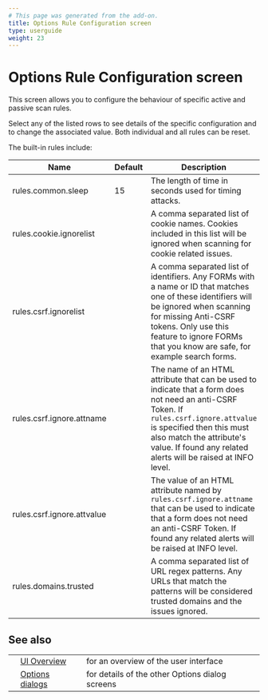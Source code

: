 ```yaml
---
# This page was generated from the add-on.
title: Options Rule Configuration screen
type: userguide
weight: 23
---
```


# Options Rule Configuration screen

This screen allows you to configure the behaviour of specific active and passive scan rules.

Select any of the listed rows to see details of the specific configuration and to change the associated value.
Both individual and all rules can be reset.

The built-in rules include:  

|            Name            | Default |                                                                                                                           Description                                                                                                                            |
|----------------------------|---------|------------------------------------------------------------------------------------------------------------------------------------------------------------------------------------------------------------------------------------------------------------------|
| rules.common.sleep         | 15      | The length of time in seconds used for timing attacks.                                                                                                                                                                                                           |
| rules.cookie.ignorelist    |         | A comma separated list of cookie names. Cookies included in this list will be ignored when scanning for cookie related issues.                                                                                                                                   |
| rules.csrf.ignorelist      |         | A comma separated list of identifiers. Any FORMs with a name or ID that matches one of these identifiers will be ignored when scanning for missing Anti-CSRF tokens. Only use this feature to ignore FORMs that you know are safe, for example search forms.     |
| rules.csrf.ignore.attname  |         | The name of an HTML attribute that can be used to indicate that a form does not need an anti-CSRF Token. If `rules.csrf.ignore.attvalue` is specified then this must also match the attribute's value. If found any related alerts will be raised at INFO level. |
| rules.csrf.ignore.attvalue |         | The value of an HTML attribute named by `rules.csrf.ignore.attname` that can be used to indicate that a form does not need an anti-CSRF Token. If found any related alerts will be raised at INFO level.                                                         |
| rules.domains.trusted      |         | A comma separated list of URL regex patterns. Any URLs that match the patterns will be considered trusted domains and the issues ignored.                                                                                                                        |

## See also

|   |                                                      |                                                 |
|---|------------------------------------------------------|-------------------------------------------------|
|   | [UI Overview](/docs/desktop/ui/)                     | for an overview of the user interface           |
|   | [Options dialogs](/docs/desktop/ui/dialogs/options/) | for details of the other Options dialog screens |
